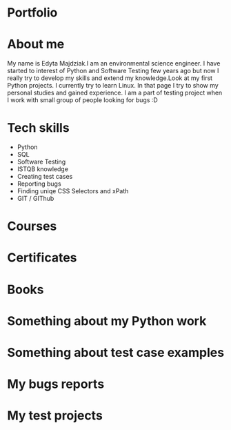 # Portfolio
# About me
My name is Edyta Majdziak.I am an environmental science engineer. I have started to interest of Python and Software Testing few years ago but now I really try to develop my skills and extend my knowledge.Look at my first Python projects. I currently try to learn Linux. In that page I try to show my personal studies and gained experience. I am a part of testing project when I work with small group of people looking for bugs :D
# Tech skills
- Python
- SQL
- Software Testing
- ISTQB knowledge
- Creating test cases
- Reporting bugs
- Finding uniqe CSS Selectors and xPath
- GIT / GIThub
# Courses

# Certificates

# Books
# Something about my Python work
# Something about test case examples
# My bugs reports
# My test projects

